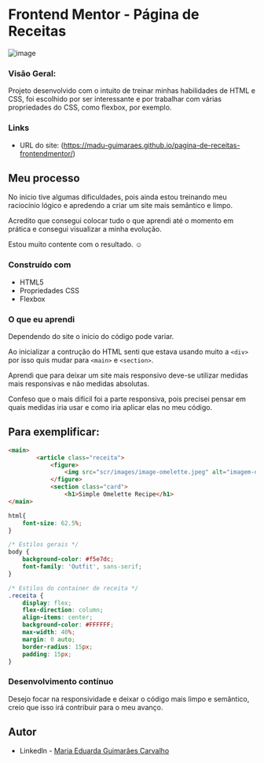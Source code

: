 # Frontend Mentor - Página de Receitas

![image](https://github.com/Madu-Guimaraes/pagina-de-receitas-frontendmentor/assets/146151781/afd71757-f03e-4432-a877-4093c9a4be68)

### Visão Geral:

Projeto desenvolvido com o intuito de treinar minhas habilidades de HTML e  CSS, foi escolhido por ser interessante e por trabalhar com várias propriedades do CSS, como flexbox, por exemplo.

### Links

- URL do site: (https://madu-guimaraes.github.io/pagina-de-receitas-frontendmentor/)

## Meu processo

No inicio tive algumas dificuldades, pois ainda estou treinando meu raciocínio lógico e apredendo a criar um site mais semântico e limpo. 

Acredito que consegui colocar tudo o que aprendi até o momento em prática e consegui visualizar a minha evolução.

Estou muito contente com o resultado. ☺️

### Construído com

- HTML5
- Propriedades CSS
- Flexbox

### O que eu aprendi

Dependendo do site o inicio do código pode variar.

Ao inicializar a contrução do HTML senti que estava usando muito a ```<div>``` por isso quis mudar para ```<main>```  e  ```<section>```. 

Aprendi que para deixar um  site mais responsivo deve-se utilizar medidas mais responsivas e não medidas absolutas. 

Confeso que o mais difícil foi a parte responsiva, pois precisei pensar em quais medidas iria usar e como iria aplicar elas no meu código.

## Para exemplificar:

```html
<main>
        <article class="receita">
            <figure>
                <img src="scr/images/image-omelette.jpeg" alt="imagem-do-omelete">
            </figure>
            <section class="card">
                <h1>Simple Omelette Recipe</h1>
</main>
```
```css
html{
    font-size: 62.5%;
}

/* Estilos gerais */
body {
    background-color: #f5e7dc;
    font-family: 'Outfit', sans-serif;
}

/* Estilos do container de receita */
.receita {
    display: flex;
    flex-direction: column;
    align-items: center;
    background-color: #FFFFFF;
    max-width: 40%; 
    margin: 0 auto;
    border-radius: 15px;
    padding: 15px;
}
```
### Desenvolvimento contínuo

Desejo focar na responsividade e deixar o código mais limpo e semântico, creio que isso irá contribuir para o meu avanço.

## Autor

- Linkedln - [Maria Eduarda Guimarães Carvalho](www.linkedin.com/in/maducode)
